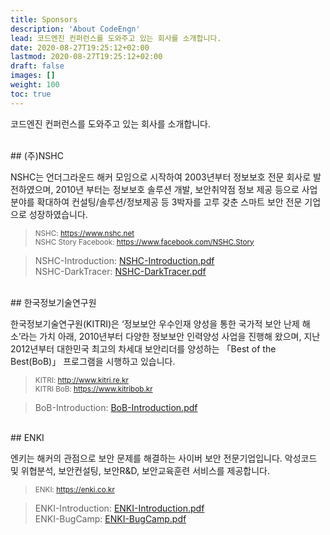 ```yaml
---
title: Sponsors
description: 'About CodeEngn'
lead: 코드엔진 컨퍼런스를 도와주고 있는 회사를 소개합니다.
date: 2020-08-27T19:25:12+02:00
lastmod: 2020-08-27T19:25:12+02:00
draft: false
images: []
weight: 100
toc: true
---
```


코드엔진 컨퍼런스를 도와주고 있는 회사를 소개합니다.

<br />
## (주)NSHC

 NSHC는 언더그라운드 해커 모임으로 시작하여 2003년부터 정보보호 전문 회사로 발전하였으며, 2010년 부터는 정보보호 솔루션 개발, 보안취약점 정보 제공 등으로 사업분야를 확대하여 컨설팅/솔루션/정보제공 등 3박자를 고루 갖춘 스마트 보안 전문 기업으로 성장하였습니다.

 > <small>NSHC: <a href='https://www.nshc.net' target='_blank'>https://www.nshc.net</a> <br />
 > NSHC Story Facebook: <a href='https://www.facebook.com/NSHC.Story' target='_blank'>https://www.facebook.com/NSHC.Story</a></small>

 > NSHC-Introduction: <a href='/sponsors/NSHC-Introduction.pdf' target='_blank'>NSHC-Introduction.pdf</a></small> <br />
 > NSHC-DarkTracer: <a href='/sponsors/NSHC-DarkTracer.pdf' target='_blank'>NSHC-DarkTracer.pdf</a></small>

<br />
## 한국정보기술연구원

 한국정보기술연구원(KITRI)은 ‘정보보안 우수인재 양성을 통한 국가적 보안 난제 해소’라는 가치 아래, 2010년부터 다양한 정보보안 인력양성 사업을 진행해 왔으며, 지난 2012년부터 대한민국 최고의 차세대 보안리더를 양성하는 「Best of the Best(BoB)」 프로그램을 시행하고 있습니다.

 > <small>KITRI: <a href='http://www.kitri.re.kr' target='_blank'>http://www.kitri.re.kr</a> <br />
 > KITRI BoB: <a href='https://www.kitribob.kr ' target='_blank'>https://www.kitribob.kr</a></small>

 > BoB-Introduction: <a href='/sponsors/BoB-Introduction.pdf' target='_blank'>BoB-Introduction.pdf</a></small>

<br />
## ENKI

 엔키는 해커의 관점으로 보안 문제를 해결하는 사이버 보안 전문기업입니다. 악성코드 및 위협분석, 보안컨설팅, 보안R&D, 보안교육훈련 서비스를 제공합니다.

 > <small>ENKI: <a href='https://enki.co.kr' target='_blank'>https://enki.co.kr</a></small> <br />

 > ENKI-Introduction: <a href='/sponsors/ENKI-Introduction.pdf' target='_blank'>ENKI-Introduction.pdf</a></small> <br />
 > ENKI-BugCamp: <a href='/sponsors/ENKI-BugCamp.pdf' target='_blank'>ENKI-BugCamp.pdf</a></small>

